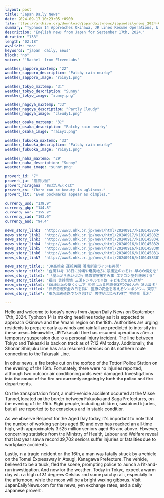 ```yaml
---
layout: post
title: "Japan Daily News"
date: 2024-09-17 10:23:05 +0900
file: https://archive.org/download/japandailynews/japandailynews_2024-09-17.mp3
summary: "Typhoon 14 Approaches Okinawa, JR Lines Resume Operations, & more…"
description: "English news from Japan for September 17th, 2024."
duration: "138"
length: "02:18"
explicit: "no"
keywords: "japan, daily, news"
block: "no"
voices: "'Rachel' from ElevenLabs"

weather_sapporo_maxtemp: "22"
weather_sapporo_description: "Patchy rain nearby"
weather_sapporo_image: "rainy1.png"

weather_tokyo_maxtemp: "31"
weather_tokyo_description: "Sunny"
weather_tokyo_image: "sunny.png"

weather_nagoya_maxtemp: "33"
weather_nagoya_description: "Partly Cloudy"
weather_nagoya_image: "cloudy1.png"

weather_osaka_maxtemp: "32"
weather_osaka_description: "Patchy rain nearby"
weather_osaka_image: "rainy1.png"

weather_fukuoka_maxtemp: "33"
weather_fukuoka_description: "Patchy rain nearby"
weather_fukuoka_image: "rainy1.png"

weather_naha_maxtemp: "29"
weather_naha_description: "Sunny"
weather_naha_image: "sunny.png"

proverb_id: "7"
proverb_ja: "痘痕も靨"
proverb_hiragana: "あばたもえくぼ"
proverb_en: "There can be beauty in ugliness."
proverb_lit: "Even pockmarks appear as dimples."

currency_usd: "139.9"
currency_gbp: "184.8"
currency_eur: "155.8"
currency_cad: "103.0"
currency_aud: "94.4"

news_story_link1: "http://www3.nhk.or.jp/news/html/20240917/k10014583441000.html"
news_story_link2: "http://www3.nhk.or.jp/news/html/20240917/k10014583291000.html"
news_story_link3: "http://www3.nhk.or.jp/news/html/20240917/k10014583431000.html"
news_story_link4: "http://www3.nhk.or.jp/news/html/20240916/k10014583201000.html"
news_story_link5: "http://www3.nhk.or.jp/news/html/20240916/k10014583091000.html"
news_story_link6: "http://www3.nhk.or.jp/news/html/20240916/k10014583141000.html"
news_story_link7: "http://www3.nhk.or.jp/news/html/20240916/k10014583071000.html"

news_story_title1: "JR高崎線 運転再開 湘南新宿ラインも再開"
news_story_title2: "台風14号 18日に沖縄や奄美地方に最接近のおそれ 早めの備えを"
news_story_title3: "「屋上から赤い火が」鳥取警察署で火事 エアコン室外機焼ける"
news_story_title4: "福岡 佐賀県境 三瀬トンネルで事故 子ども含む8人けが"
news_story_title5: "60歳以上の働くシニア 労災による死傷者3万9700人余 過去最多"
news_story_title6: "世界患者安全の日を前に 医療の安全を考えるシンポジウム 東京"
news_story_title7: "東名高速道路でひき逃げか 男性がはねられ死亡 神奈川 厚木"

---
```


Hello and welcome to today's news from Japan Daily News on September 17th, 2024. Typhoon 14 is making headlines today as it is expected to approach Okinawa and the Amami region on the 18th. Authorities are urging residents to prepare early as winds and rainfall are predicted to intensify in these areas. Meanwhile, JR Takasaki Line has resumed operations after a temporary suspension due to a personal injury incident. The line between Tokyo and Takasaki is back on track as of 7:12 AM today. Additionally, the Shonan Shinjuku Line has also resumed services on its northern route connecting to the Takasaki Line.

In other news, a fire broke out on the rooftop of the Tottori Police Station on the evening of the 16th. Fortunately, there were no injuries reported, although two outdoor air conditioning units were damaged. Investigations into the cause of the fire are currently ongoing by both the police and fire departments.

On the transportation front, a multi-vehicle accident occurred at the Misse Tunnel, located on the border between Fukuoka and Saga Prefectures, on the evening of the 16th. Eight people, including children, sustained injuries, but all are reported to be conscious and in stable condition.

As we observe Respect for the Aged Day today, it's important to note that the number of working seniors aged 60 and over has reached an all-time high, with approximately 3.625 million seniors aged 65 and above. However, concerning statistics from the Ministry of Health, Labour and Welfare reveal that last year saw a record 39,702 seniors suffer injuries or fatalities due to workplace accidents.

Lastly, in a tragic incident on the 16th, a man was fatally struck by a vehicle on the Tomei Expressway in Atsugi, Kanagawa Prefecture. The vehicle, believed to be a truck, fled the scene, prompting police to launch a hit-and-run investigation. And now for the weather. Today in Tokyo, expect a warm day with a high of 31 degrees Celsius and some patchy rain, especially in the afternoon, while the moon will be a bright waxing gibbous.  Visit JapanDailyNews.com for the news, yen exchange rates, and a daily Japanese proverb.
